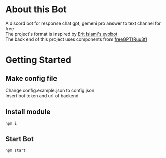 # About this Bot
A discord bot for response chat gpt, gemeni pro answer to text channel for free\
The project's format is inspired by [Erit Islami's evobot](https://github.com/eritislami/evobot)\
The back end of this project uses components from [freeGPT(Ruu3f)](https://github.com/Ruu3f/freeGPT)

# Getting Started
## Make config file
Change config.example.json to config.json\
Insert bot token and url of backend

## Install module
```Javascript
npm i
```
## Start Bot
```Javascript
npm start
```


